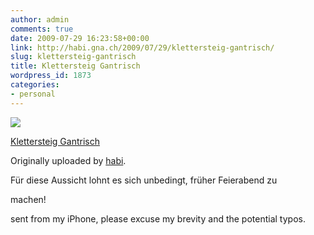 ```yaml
---
author: admin
comments: true
date: 2009-07-29 16:23:58+00:00
link: http://habi.gna.ch/2009/07/29/klettersteig-gantrisch/
slug: klettersteig-gantrisch
title: Klettersteig Gantrisch
wordpress_id: 1873
categories:
- personal
---
```



 [![](http://farm3.static.flickr.com/2466/3768760687_a4cd6f922a_m.jpg)](http://www.flickr.com/photos/habi/3768760687/)
   

 
  [Klettersteig Gantrisch](http://www.flickr.com/photos/habi/3768760687/)
    

  Originally uploaded by [habi](http://www.flickr.com/people/habi/).
 



Für diese Aussicht lohnt es sich unbedingt, früher Feierabend zu  

machen!  

  

sent from my iPhone, please excuse my brevity and the potential typos.
  

